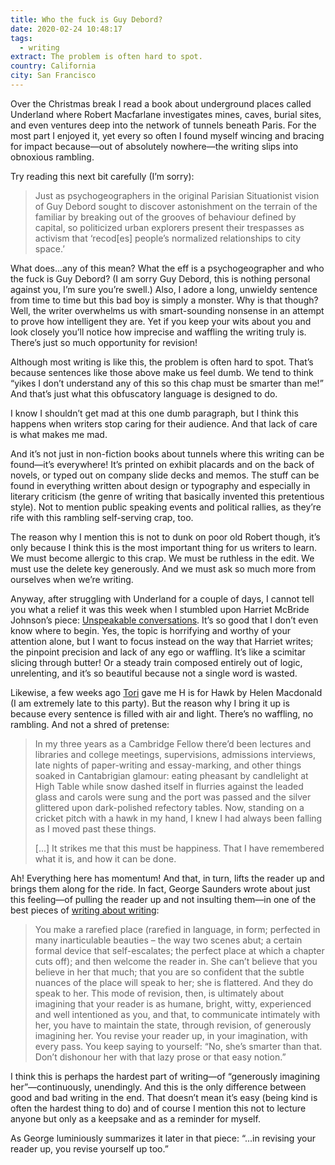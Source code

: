 ```yaml
---
title: Who the fuck is Guy Debord?
date: 2020-02-24 10:48:17
tags:
  - writing
extract: The problem is often hard to spot.
country: California
city: San Francisco
---
```


Over the Christmas break I read a book about underground places called Underland where Robert Macfarlane investigates mines, caves, burial sites, and even ventures deep into the network of tunnels beneath Paris. For the most part I enjoyed it, yet every so often I found myself wincing and bracing for impact because—out of absolutely nowhere—the writing slips into obnoxious rambling.

Try reading this next bit carefully (I’m sorry):

> Just as psychogeographers in the original Parisian Situationist vision of Guy Debord sought to discover astonishment on the terrain of the familiar by breaking out of the grooves of behaviour defined by capital, so politicized urban explorers present their trespasses as activism that ‘recod[es] people’s normalized relationships to city space.’

What does...any of this mean? What the eff is a psychogeographer and who the fuck is Guy Debord? (I am sorry Guy Debord, this is nothing personal against you, I’m sure you’re swell.) Also, I adore a long, unwieldy sentence from time to time but this bad boy is simply a monster. Why is that though? Well, the writer overwhelms us with smart-sounding nonsense in an attempt to prove how intelligent they are. Yet if you keep your wits about you and look closely you’ll notice how imprecise and waffling the writing truly is. There’s just so much opportunity for revision!

Although most writing is like this, the problem is often hard to spot. That’s because sentences like those above make us feel dumb. We tend to think “yikes I don’t understand any of this so this chap must be smarter than me!” And that’s just what this obfuscatory language is designed to do.

I know I shouldn’t get mad at this one dumb paragraph, but I think this happens when writers stop caring for their audience. And that lack of care is what makes me mad.

And it’s not just in non-fiction books about tunnels where this writing can be found—it’s everywhere! It’s printed on exhibit placards and on the back of novels, or typed out on company slide decks and memos. The stuff can be found in everything written about design or typography and especially in literary criticism (the genre of writing that basically invented this pretentious style). Not to mention public speaking events and political rallies, as they’re rife with this rambling self-serving crap, too.

The reason why I mention this is not to dunk on poor old Robert though, it’s only because I think this is the most important thing for us writers to learn. We must become allergic to this crap. We must be ruthless in the edit. We must use the delete key generously. And we must ask so much more from ourselves when we’re writing.

Anyway, after struggling with Underland for a couple of days, I cannot tell you what a relief it was this week when I stumbled upon Harriet McBride Johnson’s piece: [Unspeakable conversations](https://www.nytimes.com/2003/02/16/magazine/unspeakable-conversations.html). It’s so good that I don’t even know where to begin. Yes, the topic is horrifying and worthy of your attention alone, but I want to focus instead on the way that Harriet writes; the pinpoint precision and lack of any ego or waffling. It’s like a scimitar slicing through butter! Or a steady train composed entirely out of logic, unrelenting, and it’s so beautiful because not a single word is wasted.

Likewise, a few weeks ago [Tori](https://torihinn.com) gave me H is for Hawk by Helen Macdonald (I am extremely late to this party). But the reason why I bring it up is because every sentence is filled with air and light. There’s no waffling, no rambling. And not a shred of pretense:

> In my three years as a Cambridge Fellow there’d been lectures and libraries and college meetings, supervisions, admissions interviews, late nights of paper-writing and essay-marking, and other things soaked in Cantabrigian glamour: eating pheasant by candlelight at High Table while snow dashed itself in flurries against the leaded glass and carols were sung and the port was passed and the silver glittered upon dark-polished refectory tables. Now, standing on a cricket pitch with a hawk in my hand, I knew I had always been falling as I moved past these things.
>
> [...] It strikes me that this must be happiness. That I have remembered what it is, and how it can be done.

Ah! Everything here has momentum! And that, in turn, lifts the reader up and brings them along for the ride. In fact, George Saunders wrote about just this feeling—of pulling the reader up and not insulting them—in one of the best pieces of [writing about writing](https://www.theguardian.com/books/2017/mar/04/what-writers-really-do-when-they-write):

> You make a rarefied place (rarefied in language, in form; perfected in many inarticulable beauties – the way two scenes abut; a certain formal device that self-escalates; the perfect place at which a chapter cuts off); and then welcome the reader in. She can’t believe that you believe in her that much; that you are so confident that the subtle nuances of the place will speak to her; she is flattered. And they do speak to her. This mode of revision, then, is ultimately about imagining that your reader is as humane, bright, witty, experienced and well intentioned as you, and that, to communicate intimately with her, you have to maintain the state, through revision, of generously imagining her. You revise your reader up, in your imagination, with every pass. You keep saying to yourself: “No, she’s smarter than that. Don’t dishonour her with that lazy prose or that easy notion.”

I think this is perhaps the hardest part of writing—of “generously imagining her”—continuously, unendingly. And this is the only difference between good and bad writing in the end. That doesn’t mean it’s easy (being kind is often the hardest thing to do) and of course I mention this not to lecture anyone but only as a keepsake and as a reminder for myself.

As George luminiously summarizes it later in that piece: “...in revising your reader up, you revise yourself up too.”
